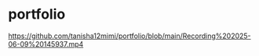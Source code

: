 # portfolio
https://github.com/tanisha12mimi/portfolio/blob/main/Recording%202025-06-09%20145937.mp4
